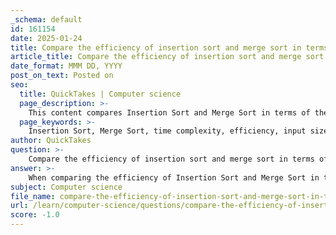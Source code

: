 ```yaml
---
_schema: default
id: 161154
date: 2025-01-24
title: Compare the efficiency of insertion sort and merge sort in terms of input size.
article_title: Compare the efficiency of insertion sort and merge sort in terms of input size.
date_format: MMM DD, YYYY
post_on_text: Posted on
seo:
  title: QuickTakes | Computer science
  page_description: >-
    This content compares Insertion Sort and Merge Sort in terms of their efficiency, time complexities, and practical performance characteristics based on input size, providing insights into when each algorithm is preferable.
  page_keywords: >-
    Insertion Sort, Merge Sort, time complexity, efficiency, input size, best case, average case, worst case, small datasets, large datasets, sorting algorithms, hybrid approach, almost sorted data
author: QuickTakes
question: >-
    Compare the efficiency of insertion sort and merge sort in terms of input size.
answer: >-
    When comparing the efficiency of Insertion Sort and Merge Sort in terms of input size, several key factors come into play, particularly their time complexities and performance characteristics under different conditions.\n\n### Time Complexity\n1. **Insertion Sort**:\n   - **Best Case**: O(n) - This occurs when the input array is already sorted.\n   - **Average Case**: O(n²) - This is typical for randomly ordered arrays.\n   - **Worst Case**: O(n²) - This happens when the array is sorted in reverse order.\n\n2. **Merge Sort**:\n   - **Best Case**: O(n log n) - This is consistent across all cases due to the nature of the algorithm.\n   - **Average Case**: O(n log n) - The performance remains stable regardless of the input order.\n   - **Worst Case**: O(n log n) - Similar to the average case, it does not degrade with input order.\n\n### Performance Characteristics\n- **Insertion Sort** is generally more efficient for small datasets due to its low overhead. It performs well when the input size is small (typically n ≤ 43, as noted in the gathered information). For small arrays, the constant factors in the time complexity can make Insertion Sort faster than Merge Sort, despite its worse theoretical complexity.\n\n- **Merge Sort**, on the other hand, is preferred for larger datasets because its O(n log n) time complexity scales better as the input size increases. It consistently outperforms Insertion Sort on larger arrays, especially when the data is randomly ordered or significantly unsorted.\n\n### Practical Considerations\n- For very small arrays (e.g., n ≤ 43), it is often beneficial to implement a hybrid approach where Merge Sort is used for larger datasets, and Insertion Sort is applied for smaller subarrays. This can optimize performance by leveraging the strengths of both algorithms.\n\n- In scenarios where the data is "almost sorted" (e.g., only a few elements out of place), Insertion Sort can outperform Merge Sort significantly, as it can complete the sorting in linear time.\n\n### Conclusion\nIn summary, while Insertion Sort can be more efficient for small input sizes due to its lower overhead, Merge Sort is generally more efficient for larger datasets due to its O(n log n) time complexity. The choice between the two algorithms should consider the size of the input data and its initial order. For small datasets, Insertion Sort is often preferable, while for larger datasets, Merge Sort is the better choice.
subject: Computer science
file_name: compare-the-efficiency-of-insertion-sort-and-merge-sort-in-terms-of-input-size.md
url: /learn/computer-science/questions/compare-the-efficiency-of-insertion-sort-and-merge-sort-in-terms-of-input-size
score: -1.0
---
```


&nbsp;